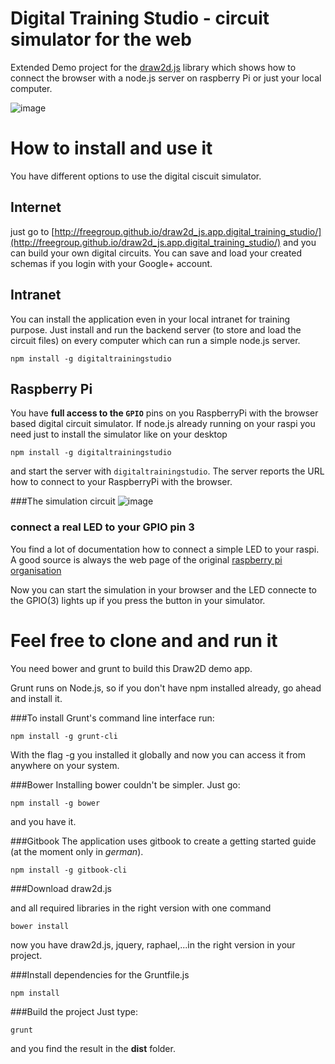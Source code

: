 # Digital Training Studio - circuit simulator for the web

Extended Demo project for the [draw2d.js](http://www.draw2d.org) library which shows how to connect the browser with a node.js server on raspberry Pi or just your local computer.

![image](src/assets/images/animation.gif)




# How to install and use it
You have different options to use the digital ciscuit simulator.

## Internet
just go to [http://freegroup.github.io/draw2d_js.app.digital_training_studio/](http://freegroup.github.io/draw2d_js.app.digital_training_studio/) and you can build your own digital circuits. You can save and load your created schemas if you login with your Google+ account.


## Intranet
You can install the application even in your local intranet for training purpose. Just install and run the backend server (to store and load the circuit files) on every computer which can run a simple node.js server. 

```
npm install -g digitaltrainingstudio
```


## Raspberry Pi
You have **full access to the `GPIO`** pins on you RaspberryPi with the browser based digital circuit simulator. If node.js already running on your raspi you need just to install the simulator 
like on your desktop

```
npm install -g digitaltrainingstudio
```

and start the server with `digitaltrainingstudio`. The server reports the URL how to connect to 
your RaspberryPi with the browser.

###The simulation circuit
![image](//github.com/freegroup/draw2d_js.app.digital_training_studio/blob/master/src/assets/images/readme_gpio_dts.png?raw=true)

### connect a real LED to your GPIO pin 3
You find a lot of documentation how to connect a simple LED to your raspi. A good source is always the web page of the original [raspberry pi organisation](https://www.raspberrypi.org/documentation/usage/gpio/)

Now you can start the simulation in your browser and the LED connecte to the GPIO(3) lights up
if you press the button in your simulator.




# Feel free to clone and and run it
 
You need bower and grunt to build this Draw2D demo app.

Grunt runs on Node.js, so if you don't have npm installed already, go ahead and install it.

###To install Grunt's command line interface run:

```
npm install -g grunt-cli
```

With the flag -g you installed it globally and now you can access it from anywhere on your system.

###Bower
Installing bower couldn't be simpler. Just go:

```
npm install -g bower
```

and you have it.

###Gitbook
The application uses gitbook to create a getting started guide (at the moment only in *german*). 

```
npm install -g gitbook-cli
```


###Download draw2d.js

and all required libraries in the right version with one command

```
bower install
```

now you have draw2d.js, jquery, raphael,...in the right version in your project.


###Install dependencies for the Gruntfile.js

```
npm install
```

###Build the project
Just type:

```
grunt
```

and you find the result in the **dist** folder.

